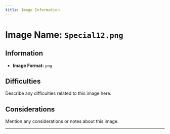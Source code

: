 ```yaml
---
title: Image Information
---
```


# Image Name: `Special12.png`

## Information

- **Image Format:** `png`

## Difficulties

Describe any difficulties related to this image here.

## Considerations

Mention any considerations or notes about this image.

---
